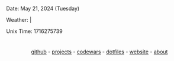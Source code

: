Date: May 21, 2024 (Tuesday)

Weather:  | 

Unix Time: 1716275739

#

<div align="center">
    <p>
        <a href="https://github.com/egargo">github</a> -
        <a href="https://github.com/egargo?tab=repositories">projects</a> -
        <a href="https://www.codewars.com/users/egargo">codewars</a> -
        <a href="https://github.com/egargo/dotfiles">dotfiles</a> -
        <a href="https://egargo.xyz">website</a> -
        <a href="about.md">about</a>
    </p>
</div>
